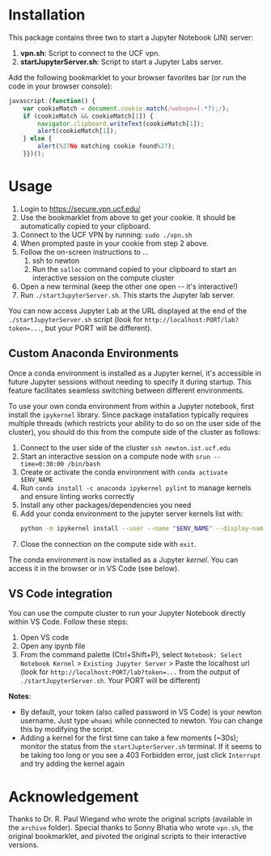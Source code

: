 # Installation
This package contains three two to start a Jupyter Notebook (JN) server:
1. **vpn.sh**: Script to connect to the UCF vpn.
1. **startJupyterServer.sh**: Script to start a Jupyter Labs server.

Add the following bookmarklet to your browser favorites bar (or run the code in your browser console):
```js
javascript:(function() {  
    var cookieMatch = document.cookie.match(/webvpn=(.*?);/);  
    if (cookieMatch && cookieMatch[1]) {    
        navigator.clipboard.writeText(cookieMatch[1]);    
        alert(cookieMatch[1]);  
    } else {    
        alert(%27No matching cookie found%27);  
    }})();
```

# Usage

1. Login to https://secure.vpn.ucf.edu/ 
1. Use the bookmarklet from above to get your cookie. It should be automatically copied to your clipboard.
1. Connect to the UCF VPN by running: `sudo ./vpn.sh`
1. When prompted paste in your cookie from step 2 above.
1. Follow the on-screen instructions to ...
   1. ssh to newton
   2. Run the `salloc` command copied to your clipboard to start an interactive session on the compute cluster
1. Open a new terminal (keep the other one open -- it's interactive!)
1. Run `./startJupyterServer.sh`. This starts the Jupyter lab server.

You can now access Jupyter Lab at the URL displayed at the end of the `./startJupyterServer.sh` script (look for `http://localhost:PORT/lab?token=...`, but your PORT will be different). 

## Custom Anaconda Environments
Once a conda environment is installed as a Jupyter kernel, it's accessible in future Jupyter sessions without needing to specify it during startup. This feature facilitates seamless switching between different environments.

To use your own conda environment from within a Jupyter notebook, first install the `ipykernel` library. Since package installation typically requires multiple threads (which restricts your ability to do so on the user side of the cluster), you should do this from the compute side of the cluster as follows:
1. Connect to the user side of the cluster `ssh newton.ist.ucf.edu`
2. Start an interactive session on a compute node with `srun --time=0:30:00 /bin/bash`
3. Create or activate the conda environment with `conda activate $ENV_NAME`
4. Run `conda install -c anaconda ipykernel pylint` to manage kernels and ensure linting works correctly
6. Install any other packages/dependencies you need
7. Add your conda environment to the jupyter server kernels list with:
    ```sh
    python -m ipykernel install --user --name "$ENV_NAME" --display-name "Python ($ENV_NAME)"
    ```
8. Close the connection on the compute side with `exit`.

The conda environment is now installed as a Jupyter _kernel_. You can access it in the browser or in VS Code (see below).

## VS Code integration
You can use the compute cluster to run your Jupyter Notebook directly within VS Code. Follow these steps:
1. Open VS code
1. Open any ipynb file
1. From the command palette (Ctrl+Shift+P), select `Notebook: Select Notebook Kernel` > `Existing Jupyter Server` > Paste the localhost url (look for `http://localhost:PORT/lab?token=...` from the output of `./startJupyterServer.sh`. Your PORT will be different)

**Notes**:
- By default, your token (also called password in VS Code) is your newton username. Just type `whoami` while connected to newton. You can change this by modifying the script.
- Adding a kernel for the first time can take a few moments (~30s); monitor the status from the `startJupterServer.sh` terminal. If it seems to be taking too long or you see a 403 Forbidden error, just click `Interrupt` and try adding the kernel again

# Acknowledgement
Thanks to Dr. R. Paul Wiegand who wrote the original scripts (available in the `archive` folder). Special thanks to Sonny Bhatia who wrote `vpn.sh`, the original bookmarklet, and pivoted the original scripts to their interactive versions. 

